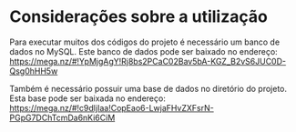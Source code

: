 # Considerações sobre a utilização
Para executar muitos dos códigos do projeto é necessário um banco de dados no MySQL. Este banco de dados pode ser baixado no endereço:  https://mega.nz/#!YpMjgAgY!Rj8bs2PCaC02Bav5bA-KGZ_B2vS6JUC0D-Qsg0hHH5w


Também é necessário possuir uma base de dados no diretório do projeto. Esta base pode ser baixada no endereço: https://mega.nz/#!c9dljIaa!CopEao6-LwjaFHvZXFsrN-PGpG7DChTcmDa6nKi6CiM
